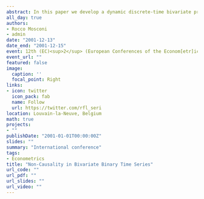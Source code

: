 ```yaml
---
abstract: In this paper we develop a dynamic discrete-time bivariate probit model, in which the conditions for Granger non-causality can be represented and tested. The conditions for simultaneous independence are also worked out. The model is extended in order to allow for covariates, representing individual as well as time heterogeneity. The proposed model can be estimated by Maximum Likelihood. Granger non-causality and simultaneous independence can be tested by Likelihood Ratio or Wald tests. A specialized version of the model, aimed at testing Granger non-causality with bivariate discrete-time survival data is also discussed. The proposed tests are illustrated in two empirical applications.
all_day: true
authors:
- Rocco Mosconi
- admin
date: "2001-12-13"
date_end: "2001-12-15"
event: 12th (EC)<sup>2</sup> (European Conferences of the Econom[etr]ics Community) "Causality and Exogeneity in Econometrics"
event_url: ""
featured: false
image:
  caption: ''
  focal_point: Right
links:
- icon: twitter
  icon_pack: fab
  name: Follow
  url: https://twitter.com/rfl_seri
location: Louvain-la-Neuve, Belgium
math: true
projects:
- ""
publishDate: "2001-01-01T00:00:00Z"
slides: ""
summary: "International conference"
tags:
- Econometrics
title: "Non-Causality in Bivariate Binary Time Series"
url_code: ""
url_pdf: ""
url_slides: ""
url_video: ""
---
```

